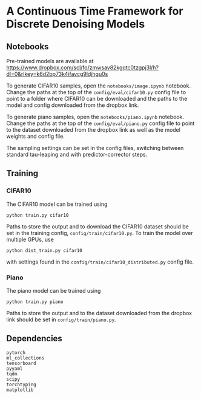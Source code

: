 # A Continuous Time Framework for Discrete Denoising Models
## Notebooks
Pre-trained models are available at https://www.dropbox.com/scl/fo/zmwsav82kgqtc0tzgpj3l/h?dl=0&rlkey=k6d2bp73k4ifavcg9ldjhgu0s

To generate CIFAR10 samples, open the `notebooks/image.ipynb` notebook.
Change the paths at the top of  the `config/eval/cifar10.py` config file to point to a folder where CIFAR10 can be downloaded and the paths to the model and config downloaded from the dropbox link. 

To generate piano samples, open the `notebooks/piano.ipynb` notebook.
Change the paths at the top of the `config/eval/piano.py` config file to point to the dataset downloaded from the dropbox link as well as the model weights and config file.

The sampling settings can be set in the config files, switching between standard tau-leaping and with predictor-corrector steps.

## Training
### CIFAR10
The CIFAR10 model can be trained using
```
python train.py cifar10
```
Paths to store the output and to download the CIFAR10 dataset should be set in the training config, `config/train/cifar10.py`.
To train the model over multiple GPUs, use
```
python dist_train.py cifar10
```
with settings found in the `config/train/cifar10_distributed.py` config file.

### Piano
The piano model can be trained using
```
python train.py piano
```
Paths to store the output and to the dataset downloaded from the dropbox link should be set in `config/train/piano.py`.


## Dependencies
```
pytorch
ml_collections
tensorboard
pyyaml
tqdm
scipy
torchtyping
matplotlib
```